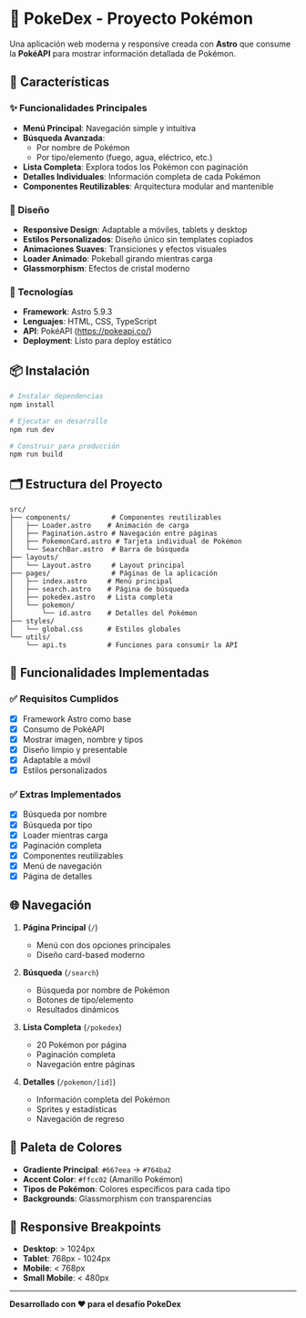 # 🌟 PokeDex - Proyecto Pokémon

Una aplicación web moderna y responsive creada con **Astro** que consume la **PokéAPI** para mostrar información detallada de Pokémon.

## 🚀 Características

### ✨ Funcionalidades Principales
- **Menú Principal**: Navegación simple y intuitiva
- **Búsqueda Avanzada**: 
  - Por nombre de Pokémon
  - Por tipo/elemento (fuego, agua, eléctrico, etc.)
- **Lista Completa**: Explora todos los Pokémon con paginación
- **Detalles Individuales**: Información completa de cada Pokémon
- **Componentes Reutilizables**: Arquitectura modular and mantenible

### 🎨 Diseño
- **Responsive Design**: Adaptable a móviles, tablets y desktop
- **Estilos Personalizados**: Diseño único sin templates copiados
- **Animaciones Suaves**: Transiciones y efectos visuales
- **Loader Animado**: Pokeball girando mientras carga
- **Glassmorphism**: Efectos de cristal moderno

### 🔧 Tecnologías
- **Framework**: Astro 5.9.3
- **Lenguajes**: HTML, CSS, TypeScript
- **API**: PokéAPI (https://pokeapi.co/)
- **Deployment**: Listo para deploy estático

## 📦 Instalación

```bash
# Instalar dependencias
npm install

# Ejecutar en desarrollo
npm run dev

# Construir para producción
npm run build
```

## 🗂️ Estructura del Proyecto

```
src/
├── components/          # Componentes reutilizables
│   ├── Loader.astro    # Animación de carga
│   ├── Pagination.astro # Navegación entre páginas
│   ├── PokemonCard.astro # Tarjeta individual de Pokémon
│   └── SearchBar.astro  # Barra de búsqueda
├── layouts/
│   └── Layout.astro     # Layout principal
├── pages/               # Páginas de la aplicación
│   ├── index.astro     # Menú principal
│   ├── search.astro    # Página de búsqueda
│   ├── pokedex.astro   # Lista completa
│   └── pokemon/
│       └── id.astro    # Detalles del Pokémon
├── styles/
│   └── global.css      # Estilos globales
└── utils/
    └── api.ts          # Funciones para consumir la API
```

## 🎯 Funcionalidades Implementadas

### ✅ Requisitos Cumplidos
- [x] Framework Astro como base
- [x] Consumo de PokéAPI
- [x] Mostrar imagen, nombre y tipos
- [x] Diseño limpio y presentable
- [x] Adaptable a móvil
- [x] Estilos personalizados

### ✅ Extras Implementados
- [x] Búsqueda por nombre
- [x] Búsqueda por tipo
- [x] Loader mientras carga
- [x] Paginación completa
- [x] Componentes reutilizables
- [x] Menú de navegación
- [x] Página de detalles

## 🌐 Navegación

1. **Página Principal** (`/`)
   - Menú con dos opciones principales
   - Diseño card-based moderno

2. **Búsqueda** (`/search`)
   - Búsqueda por nombre de Pokémon
   - Botones de tipo/elemento
   - Resultados dinámicos

3. **Lista Completa** (`/pokedex`)
   - 20 Pokémon por página
   - Paginación completa
   - Navegación entre páginas

4. **Detalles** (`/pokemon/[id]`)
   - Información completa del Pokémon
   - Sprites y estadísticas
   - Navegación de regreso

## 🎨 Paleta de Colores

- **Gradiente Principal**: `#667eea` → `#764ba2`
- **Accent Color**: `#ffcc02` (Amarillo Pokémon)
- **Tipos de Pokémon**: Colores específicos para cada tipo
- **Backgrounds**: Glassmorphism con transparencias

## 📱 Responsive Breakpoints

- **Desktop**: > 1024px
- **Tablet**: 768px - 1024px
- **Mobile**: < 768px
- **Small Mobile**: < 480px

---

**Desarrollado con ❤️ para el desafío PokeDex**
